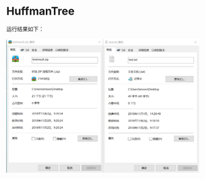 # HuffmanTree
运行结果如下：</br></br>
![image](https://github.com/ShimmerPig/HuffmanTree/blob/master/01.png)
